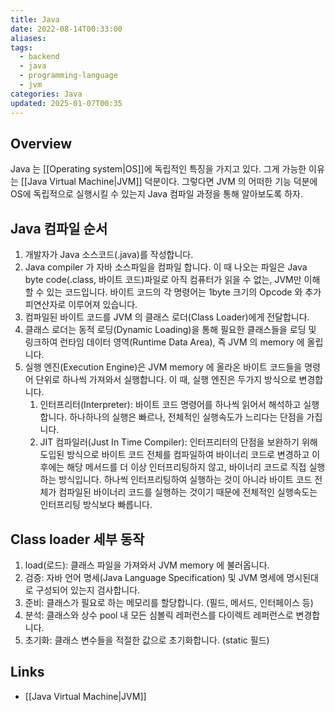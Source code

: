 ```yaml
---
title: Java
date: 2022-08-14T00:33:00
aliases: 
tags:
  - backend
  - java
  - programming-language
  - jvm
categories: Java
updated: 2025-01-07T00:35
---
```


## Overview

Java 는 [[Operating system|OS]]에 독립적인 특징을 가지고 있다. 그게 가능한 이유는 [[Java Virtual Machine|JVM]] 덕분이다. 그렇다면 JVM 의 어떠한 기능 덕분에 OS에 독립적으로 실행시킬 수 있는지 Java 컴파일 과정을 통해 알아보도록 하자.

## Java 컴파일 순서

1. 개발자가 Java 소스코드(.java)를 작성합니다.
2. Java compiler 가 자바 소스파일을 컴파일 합니다. 이 때 나오는 파일은 Java byte code(.class, 바이트 코드)파일로 아직 컴퓨터가 읽을 수 없는, JVM만 이해할 수 있는 코드입니다. 바이트 코드의 각 명령어는 1byte 크기의 Opcode 와 추가 피연산자로 이루어져 있습니다.
3. 컴파일된 바이트 코드를 JVM 의 클래스 로더(Class Loader)에게 전달합니다.
4. 클래스 로더는 동적 로딩(Dynamic Loading)을 통해 필요한 클래스들을 로딩 및 링크하여 런타임 데이터 영역(Runtime Data Area), 즉 JVM 의 memory 에 올립니다.
5. 실행 엔진(Execution Engine)은 JVM memory 에 올라온 바이트 코드들을 명령어 단위로 하나씩 가져와서 실행합니다. 이 때, 실행 엔진은 두가지 방식으로 변경합니다.
	1. 인터프리터(Interpreter): 바이트 코드 명령어를 하나씩 읽어서 해석하고 실행합니다. 하나하나의 실행은 빠르나, 전체적인 실행속도가 느리다는 단점을 가집니다.
	2. JIT 컴파일러(Just In Time Compiler): 인터프리터의 단점을 보완하기 위해 도입된 방식으로 바이트 코드 전체를 컴파일하여 바이너리 코드로 변경하고 이후에는 해당 메서드를 더 이상 인터프리팅하지 않고, 바이너리 코드로 직접 실행하는 방식입니다. 하나씩 인터프리팅하여 실행하는 것이 아니라 바이트 코드 전체가 컴파일된 바이너리 코드를 실행하는 것이기 때문에 전체적인 실행속도는 인터프리팅 방식보다 빠릅니다.

## Class loader 세부 동작

1. load(로드): 클래스 파일을 가져와서 JVM memory 에 불러옵니다.
2. 검증: 자바 언어 명세(Java Language Specification) 및 JVM 명세에 명시된대로 구성되어 있는지 검사합니다.
3. 준비: 클래스가 필요로 하는 메모리를 할당합니다. (필드, 메서드, 인터페이스 등)
4. 분석: 클래스와 상수 pool 내 모든 심볼릭 레퍼런스를 다이렉트 레퍼런스로 변경합니다.
5. 초기화: 클래스 변수들을 적절한 값으로 초기화합니다. (static 필드)

## Links

- [[Java Virtual Machine|JVM]]
